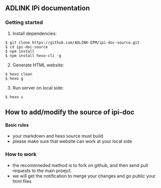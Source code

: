 ## ADLINK IPi documentation


### Getting started



1. Install dependencies:


```
$ git clone https://github.com/ADLINK-EPM/ipi-doc-source.git
$ cd ipi-doc-source
$ npm install
$ npm install hexo-cli -g

```

2. Generate HTML website:

```
$ hexo clean
$ hexo g
```

3. Run server on local side:

```
$ hexo s
```

## How to add/modify the source of ipi-doc


#### Basic rules

* your markdown and hexo source must build
* please make sure that website can work at your local side


### How to work

* the recommneded method is to fork on github, and then send pull requests to the main proejct. 
* we will get the notification to merge your changes and go public your html files









